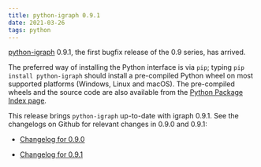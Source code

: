 ```yaml
---
title: python-igraph 0.9.1
date: 2021-03-26
tags: python
---
```


[python-igraph](https://igraph.org/python/) 0.9.1, the first bugfix release of
the 0.9 series, has arrived.

The preferred way of installing the Python interface is via `pip`; typing
`pip install python-igraph` should install a pre-compiled Python wheel on most
supported platforms (Windows, Linux and macOS). The pre-compiled wheels and the
source code are also available from the [Python Package Index
page](https://pypi.org/project/python-igraph/0.9.1/).

This release brings `python-igraph` up-to-date with igraph 0.9.1. See the
changelogs on Github for relevant changes in 0.9.0 and 0.9.1:

* [Changelog for 0.9.0](https://github.com/igraph/python-igraph/releases/tag/0.9.0)

* [Changelog for 0.9.1](https://github.com/igraph/python-igraph/releases/tag/0.9.1)

